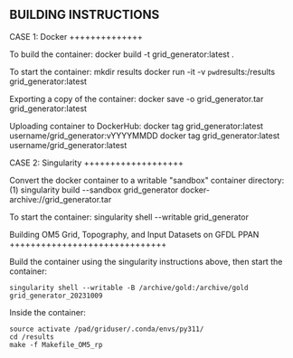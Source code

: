 BUILDING INSTRUCTIONS
--------------------------------------------

CASE 1: Docker
++++++++++++++

To build the container:
    docker build -t grid_generator:latest .

To start the container:
    mkdir results
    docker run -it -v `pwd`results:/results grid_generator:latest

Exporting a copy of the container: 
    docker save -o grid_generator.tar grid_generator:latest

Uploading container to DockerHub:
    docker tag grid_generator:latest username/grid_generator:vYYYYMMDD
    docker tag grid_generator:latest username/grid_generator:latest


CASE 2: Singularity
+++++++++++++++++++

Convert the docker container to a writable "sandbox" container directory:
    (1)  singularity build --sandbox grid_generator docker-archive://grid_generator.tar

To start the container:
    singularity shell --writable grid_generator


Building OM5 Grid, Topography, and Input Datasets on GFDL PPAN
++++++++++++++++++++++++++++++

Build the container using the singularity instructions above, then start the container:

    singularity shell --writable -B /archive/gold:/archive/gold grid_generator_20231009

Inside the container:

    source activate /pad/griduser/.conda/envs/py311/
    cd /results
    make -f Makefile_OM5_rp
